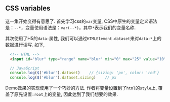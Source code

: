 ## CSS variables

这一集开始变得有意思了. 首先学习css的`var`变量, CSS中原生的变量定义语法是：`--*`，变量使用语法是：`var(--*)`，其中`*`表示我们的变量名称. 

其次使用了H5的`data-`属性, 我们可以通过`HTMLElement.dataset`来对`data-*`上的数据进行读写. 如下,
``` html
  <!-- HTML -->
  <input id="blur" type="range" name="blur" min="0" max="25" value="10" data-sizing="px" data-color="red">
```

``` JavaScript
  // JavaScript
  console.log($('#blur').dataset)    // {sizing: 'px', color: 'red'}
  console.log($('#blur').dataset.sizing)    // px
```

Demo效果的实现使用了一个巧妙的方法. 作者将变量设置到了`html`的`style`上, 覆盖了原先设置`:root`上的变量, 因此达到了我们想要的效果.